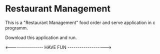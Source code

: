 # Restaurant Management
This is a "Restaurant Management" food order and serve application in c programm.

Download this application and run.

<---------------- HAVE FUN ------------------->
